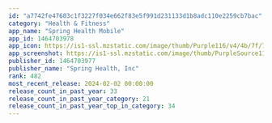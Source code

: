 ```yaml
---
id: "a7742fe47603c1f3227f034e662f83e5f991d231133d1b8adc110e2259cb7bac"
category: "Health & Fitness"
app_name: "Spring Health Mobile"
app_id: 1464703978
app_icon: https://is1-ssl.mzstatic.com/image/thumb/Purple116/v4/4b/7f/7e/4b7f7edc-f9d9-1caa-e8ea-c38005951a7c/AppIcon-1x_U007epad-85-220.png/1024x1024bb.png
app_screenshot: https://is1-ssl.mzstatic.com/image/thumb/PurpleSource116/v4/86/80/7a/86807a49-84c7-3768-ea62-a30c3a5e42d0/cda44484-762b-4e5d-a2fd-594408e363e2_1__U00281_U0029.png/1242x2688bb.png
publisher_id: 1464703977
publisher_name: "Spring Health, Inc"
rank: 482
most_recent_release: 2024-02-02 00:00:00
release_count_in_past_year: 33
release_count_in_past_year_category: 21
release_count_in_past_year_top_in_category: 34
---
```

